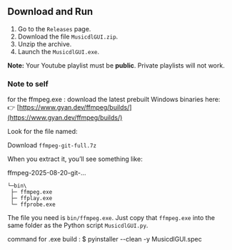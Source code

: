 ## Download and Run

1. Go to the `Releases` page.  
2. Download the file `MusicdlGUI.zip`.  
3. Unzip the archive.  
4. Launch the `MusicdlGUI.exe`.  

**Note:** Your Youtube playlist must be **public**. Private playlists will not work.


### Note to self
for the ffmpeg.exe : 
download the latest prebuilt Windows binaries here:  
👉 [https://www.gyan.dev/ffmpeg/builds/](https://www.gyan.dev/ffmpeg/builds/)

Look for the file named:

Download `ffmpeg-git-full.7z`

When you extract it, you’ll see something like:

ffmpeg-2025-08-20-git-...
    
    └─bin\
     ├─ ffmpeg.exe
     ├─ ffplay.exe
     └─ ffprobe.exe

The file you need is `bin/ffmpeg.exe`.
Just copy that `ffmpeg.exe` into the same folder as the Python script `MusicdlGUI.py`.


command for .exe build : 
$ pyinstaller --clean -y MusicdlGUI.spec